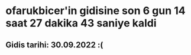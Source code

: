 # ofarukbicer'in gidisine son 6 gun 14 saat 27 dakika 43 saniye kaldi

## Gidis tarihi: 30.09.2022 :(
